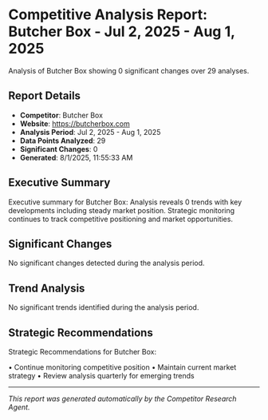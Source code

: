# Competitive Analysis Report: Butcher Box - Jul 2, 2025 - Aug 1, 2025

Analysis of Butcher Box showing 0 significant changes over 29 analyses.

## Report Details

- **Competitor**: Butcher Box
- **Website**: https://butcherbox.com
- **Analysis Period**: Jul 2, 2025 - Aug 1, 2025
- **Data Points Analyzed**: 29
- **Significant Changes**: 0
- **Generated**: 8/1/2025, 11:55:33 AM

## Executive Summary

Executive summary for Butcher Box: Analysis reveals 0 trends with key developments including steady market position. Strategic monitoring continues to track competitive positioning and market opportunities.

## Significant Changes

No significant changes detected during the analysis period.

## Trend Analysis

No significant trends identified during the analysis period.

## Strategic Recommendations

Strategic Recommendations for Butcher Box:

• Continue monitoring competitive position
• Maintain current market strategy
• Review analysis quarterly for emerging trends

---

*This report was generated automatically by the Competitor Research Agent.*
